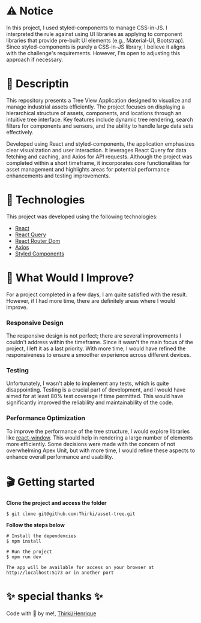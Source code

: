 # ⚠️ Notice #
In this project, I used styled-components to manage CSS-in-JS. I interpreted the rule against using UI libraries as applying to component libraries that provide pre-built UI elements (e.g., Material-UI, Bootstrap). Since styled-components is purely a CSS-in-JS library, I believe it aligns with the challenge's requirements. However, I'm open to adjusting this approach if necessary.

# 📙 Descriptin #

This repository presents a Tree View Application designed to visualize and manage industrial assets efficiently. The project focuses on displaying a hierarchical structure of assets, components, and locations through an intuitive tree interface. Key features include dynamic tree rendering, search filters for components and sensors, and the ability to handle large data sets effectively.

Developed using React and styled-components, the application emphasizes clear visualization and user interaction. It leverages React Query for data fetching and caching, and Axios for API requests. Although the project was completed within a short timeframe, it incorporates core functionalities for asset management and highlights areas for potential performance enhancements and testing improvements.

# 📁 Technologies #
This project was developed using the following technologies:

* [React](https://reactjs.org/)
* [React Query](https://react-query.tanstack.com/)
* [React Router Dom](https://reactrouter.com/)
* [Axios](https://axios-http.com/)
* [Styled Components](https://styled-components.com/)

# 💪 What Would I Improve?

For a project completed in a few days, I am quite satisfied with the result. However, if I had more time, there are definitely areas where I would improve.

### Responsive Design

The responsive design is not perfect; there are several improvements I couldn't address within the timeframe. Since it wasn't the main focus of the project, I left it as a last priority. With more time, I would have refined the responsiveness to ensure a smoother experience across different devices.

### Testing

Unfortunately, I wasn't able to implement any tests, which is quite disappointing. Testing is a crucial part of development, and I would have aimed for at least 80% test coverage if time permitted. This would have significantly improved the reliability and maintainability of the code.

### Performance Optimization

To improve the performance of the tree structure, I would explore libraries like [react-window](https://github.com/bvaughn/react-window). This would help in rendering a large number of elements more efficiently. Some decisions were made with the concern of not overwhelming Apex Unit, but with more time, I would refine these aspects to enhance overall performance and usability.



# 🎬 Getting started #
**Clone the project and access the folder**
~~~
$ git clone git@github.com:Thirki/asset-tree.git
~~~
**Follow the steps below**
~~~
# Install the dependencies
$ npm install
~~~

~~~
# Run the project
$ npm run dev
~~~

~~~
The app will be available for access on your browser at http://localhost:5173 or in another port
~~~
# ✨ special thanks ✨ #
Code with 💜 by me!, [Thirki/Henrique](https://www.linkedin.com/in/thirki/)
